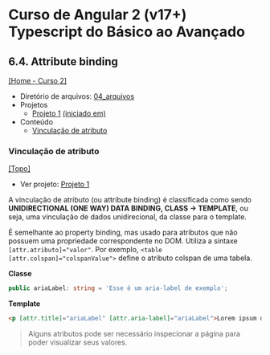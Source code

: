 # Curso de Angular 2 (v17+) Typescript do Básico ao Avançado

## 6.4. Attribute binding
[[Home - Curso 2]](../../README.md#curso-2)<br />

- Diretório de arquivos: [04_arquivos](./04_arquivos/)
- Projetos
  - [Projeto 1](./04_arquivos/proj_01/) [(iniciado em)](#vinculação-de-atributo)
- Conteúdo
  - [Vinculação de atributo](#vinculação-de-atributo)

### Vinculação de atributo
[[Topo]](#)<br />

- Ver projeto: [Projeto 1](./04_arquivos/proj_01/)

A vinculação de atributo (ou attribute binding) é classificada como sendo **UNIDIRECTIONAL (ONE WAY) DATA BINDING, CLASS -> TEMPLATE**, ou seja, uma vinculação de dados unidirecional, da classe para o template.

É semelhante ao property binding, mas usado para atributos que não possuem uma propriedade correspondente no DOM. Utiliza a sintaxe `[attr.atributo]="valor"`. Por exemplo, `<table [attr.colspan]="colspanValue">` define o atributo colspan de uma tabela.

**Classe**
```typescript
public ariaLabel: string = 'Esse é um aria-label de exemplo';
```

**Template**
```html
<p [attr.title]="ariaLabel" [attr.aria-label]="ariaLabel">Lorem ipsum dolor sit amet consectetur adipisicing elit. Dolores beatae autem odit porro ab vero, sunt quae ratione nobis voluptatum atque magni minima possimus sed cum nam ex cumque ut?</p>
```

> Alguns atributos pode ser necessário inspecionar a página para poder visualizar seus valores.

